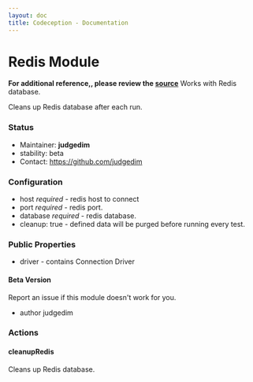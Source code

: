 ```yaml
---
layout: doc
title: Codeception - Documentation
---
```


# Redis Module
**For additional reference,, please review the [source](https://github.com/Codeception/Codeception/tree/master/src/Codeception/Module/Redis)**
Works with Redis database.

Cleans up Redis database after each run.

### Status

* Maintainer: **judgedim**
* stability: beta
* Contact: https://github.com/judgedim

### Configuration

* host *required* - redis host to connect
* port *required* - redis port.
* database *required* - redis database.
* cleanup: true - defined data will be purged before running every test.

### Public Properties
* driver - contains Connection Driver

#### Beta Version

Report an issue if this module doesn't work for you.

 * author judgedim

### Actions


#### cleanupRedis


Cleans up Redis database.

